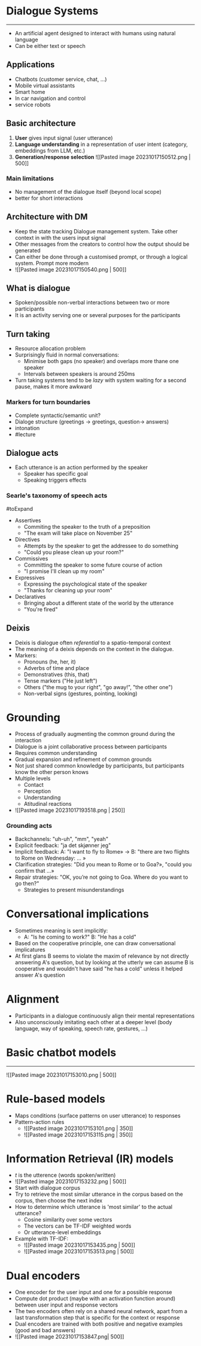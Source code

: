 
# Dialogue Systems
---

* An artificial agent designed to interact with humans using natural language
* Can be either text or speech

## Applications
* Chatbots (customer service, chat, ...)
* Mobile virtual assistants
* Smart home
* In car navigation and control
* service robots

## Basic architecture

1. **User** gives input signal (user utterance)
2. **Language understanding** in a representation of user intent (category, embeddings from LLM, etc.)
3. **Generation/response selection**
![[Pasted image 20231017150512.png | 500]]


### Main limitations
* No management of the dialogue itself (beyond local scope)
* better for short interactions

## Architecture with DM

* Keep the state tracking Dialogue management system. Take other context in with the users input signal
* Other messages from the creators to control how the output should be generated
* Can either be done through a customised prompt, or through a logical system. Prompt more modern
* ![[Pasted image 20231017150540.png | 500]]

## What is dialogue
* Spoken/possible non-verbal interactions between two or more participants
* It is an activity serving one or several purposes for the participants

## Turn taking
* Resource allocation problem
* Surprisingly fluid in normal conversations:
	* Minimise both gaps (no speaker) and overlaps more thane one speaker
	* Intervals between speakers is around 250ms
* Turn taking systems tend to be _lazy_ with system waiting for a second pause, makes it more awkward

### Markers for turn boundaries
* Complete syntactic/semantic unit?
* Dialoge structure (greetings -> greetings, question-> answers)
* intonation
* #lecture 

## Dialogue acts
* Each utterance  is an action performed by the speaker
	* Speaker has specific goal
	* Speaking triggers effects

### Searle's taxonomy of speech acts
#toExpand 
* Assertives
	* Commiting the speaker to the truth of a preposition
	* "The exam will take place on November 25"
* Directives
	* Attempts by the speaker to get the addressee to do something
	* "Could you please clean up your room?"
* Commissives
	* Committing the speaker to some future course of action
	* "I promise I'll clean up my room"
* Expressives
	* Expressing the psychological state of the speaker
	* "Thanks for cleaning up your room"
* Declaratives
	* Bringing about a different state of the world by the utterance
	* "You're fired"

## Deixis
* Deixis is dialogue often *referential* to a spatio-temporal context
* The meaning of a deixis depends on the context in the dialogue. 
* Markers:
	* Pronouns (he, her, it)
	* Adverbs of time and place
	* Demonstratives (this, that)
	* Tense markers ("He just left")
	* Others ("the mug to your right", "go away!", "the other one")
	* Non-verbal signs (gestures, pointing, looking)

# Grounding
* Process of gradually augmenting the common ground during the interaction
* Dialogue is a joint collaborative process between participants
* Requires common understanding
* Gradual expansion and refinement of common grounds
* Not just shared common knowledge by participants, but participants know the other person knows
*  Multiple levels
	* Contact
	* Perception
	* Understanding
	* Atitudinal reactions
* ![[Pasted image 20231017193518.png | 250]]

### Grounding acts
* Backchannels: "uh-uh", "mm", "yeah"
* Explicit feedback: "ja det skjønner jeg"
* Implicit feedback: A: "I want to fly to Rome» → B: "there are two flights to Rome on Wednesday: ... »
* Clarification strategies: "Did you mean to Rome or to Goa?», "could you confirm that ...»
* Repair strategies: "OK, you’re not going to Goa. Where do you want to go then?"
	* Strategies to present misunderstandings

# Conversational implications
* Sometimes meaning is sent implicitly:
	* A: "Is he coming to work?" B: "He has a cold"
* Based on the cooperative principle, one can draw conversational implicatures
* At first glans B seems to violate the maxim of relevance by not directly answering A's question, but by looking at the utterly we can assume B is cooperative and wouldn't have said "he has a cold" unless it helped answer A's question

# Alignment
* Participants in a dialogue continuously align their mental representations
* Also unconsciously imitating each other at a deeper level (body language, way of speaking, speech rate, gestures, ...)

# Basic chatbot models
---
![[Pasted image 20231017153010.png | 500]]

# Rule-based models
* Maps conditions (surface patterns on user utterance) to responses
* Pattern-action rules
	* ![[Pasted image 20231017153101.png | 350]]
	* ![[Pasted image 20231017153115.png | 350]]

# Information Retrieval (IR) models
* $t$ is the utterence (words spoken/written)
* ![[Pasted image 20231017153232.png | 500]]
* Start with dialogue corpus
* Try to retrieve the most similar utterance in the corpus based on the corpus, then choose the next index
* How to determine which utterance is 'most similar' to the actual utterance?
	* Cosine similarity over some vectors 
	 * The vectors can be TF-IDF weighted words 
	 * Or utterance-level embeddings
* Example with TF-IDF:
	* ![[Pasted image 20231017153435.png | 500]]
	* ![[Pasted image 20231017153513.png | 500]]


# Dual encoders

* One encoder for the user input and one for a possible response
* Compute dot product (maybe with an activation function around) between user input and response vectors
* The two encoders often rely on a shared neural network, apart from a last transformation step that is specific for the context or response
* Dual encoders are trained with both positive and negative examples (good and bad answers)
* ![[Pasted image 20231017153847.png| 500]]



